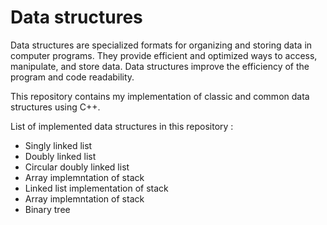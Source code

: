 # Data structures
Data structures are specialized formats for organizing and storing data in computer programs. They provide efficient and optimized ways to access, manipulate, and store data.
Data structures improve the efficiency of the program and code readability.

This repository contains my implementation of classic and common data structures using C++.

List of implemented data structures in this repository :
- Singly linked list
- Doubly linked list
- Circular doubly linked list
- Array implemntation of stack
- Linked list implementation of stack
- Array implemntation of stack
- Binary tree
